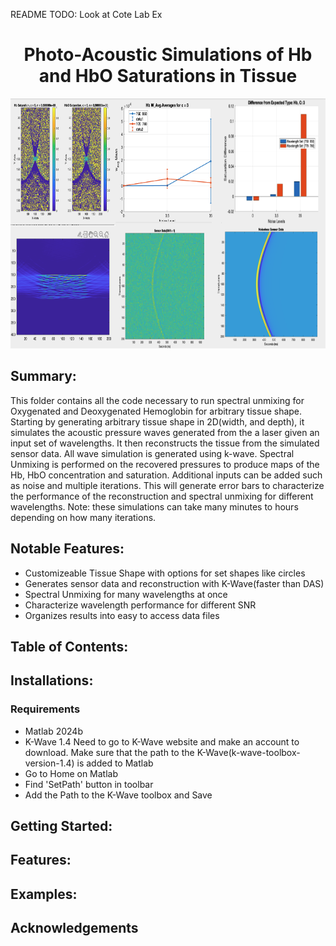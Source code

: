 README TODO:
Look at Cote Lab Ex

<h1 align = 'center'> Photo-Acoustic Simulations of Hb and HbO Saturations in Tissue </h1>
<p align="center">
 <img src="/README_images/collage.png" width="600" height="400">
</p>


## Summary: 
This folder contains all the code necessary to run spectral unmixing for Oxygenated and Deoxygenated Hemoglobin for arbitrary tissue shape. Starting by generating arbitrary tissue shape in 2D(width, and depth), it simulates the acoustic pressure waves generated from the a laser given an input set of wavelengths. It then reconstructs the tissue from the simulated sensor data. All wave simulation is generated using k-wave. Spectral Unmixing is performed on the recovered pressures to produce maps of the Hb, HbO concentration and saturation. Additional inputs can be added such as noise and multiple iterations. This will generate error bars to characterize the performance of the reconstruction and spectral unmixing for different wavelengths. Note: these simulations can take many minutes to hours depending on how many iterations.

## Notable Features:
- Customizeable Tissue Shape with options for set shapes like circles
- Generates sensor data and reconstruction with K-Wave(faster than DAS)
- Spectral Unmixing for many wavelengths at once
- Characterize wavelength performance for different SNR
- Organizes results into easy to access data files
## Table of Contents:

## Installations:
### Requirements
- Matlab 2024b
- K-Wave 1.4
Need to go to K-Wave website and make an account to download. Make sure that the path to the K-Wave(k-wave-toolbox-version-1.4) is added to Matlab
- Go to Home on Matlab
- Find 'SetPath' button in toolbar
- Add the Path to the K-Wave toolbox and Save
## Getting Started:

## Features:

## Examples:

## Acknowledgements


